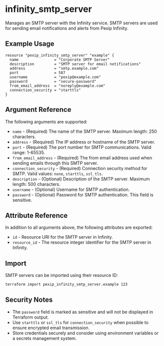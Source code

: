 # infinity_smtp_server

Manages an SMTP server with the Infinity service. SMTP servers are used for sending email notifications and alerts from Pexip Infinity.

## Example Usage

```hcl
resource "pexip_infinity_smtp_server" "example" {
  name                = "Corporate SMTP Server"
  description         = "SMTP server for email notifications"
  address             = "smtp.example.com"
  port                = 587
  username            = "pexip@example.com"
  password            = "secure-password"
  from_email_address  = "noreply@example.com"
  connection_security = "starttls"
}
```

## Argument Reference

The following arguments are supported:

* `name` - (Required) The name of the SMTP server. Maximum length: 250 characters.
* `address` - (Required) The IP address or hostname of the SMTP server.
* `port` - (Required) The port number for SMTP communications. Valid range: 1-65535.
* `from_email_address` - (Required) The from email address used when sending emails through this SMTP server.
* `connection_security` - (Required) Connection security method for SMTP. Valid values: `none`, `starttls`, `ssl_tls`.
* `description` - (Optional) Description of the SMTP server. Maximum length: 500 characters.
* `username` - (Optional) Username for SMTP authentication.
* `password` - (Optional) Password for SMTP authentication. This field is sensitive.

## Attribute Reference

In addition to all arguments above, the following attributes are exported:

* `id` - Resource URI for the SMTP server in Infinity.
* `resource_id` - The resource integer identifier for the SMTP server in Infinity.

## Import

SMTP servers can be imported using their resource ID:

```bash
terraform import pexip_infinity_smtp_server.example 123
```

## Security Notes

- The `password` field is marked as sensitive and will not be displayed in Terraform output.
- Use `starttls` or `ssl_tls` for `connection_security` when possible to ensure encrypted email transmission.
- Store credentials securely and consider using environment variables or a secrets management system.